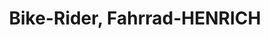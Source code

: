 ---
title: "Bike-Rider, Fahrrad-HENRICH"
url: /burbach/bike-rider-fahrrad-henrich/
shop: Fahrrad
---